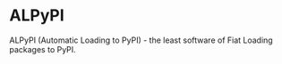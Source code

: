 # ALPyPI
ALPyPI (Automatic Loading to PyPI) - the least software of Fiat Loading packages to PyPI. 
